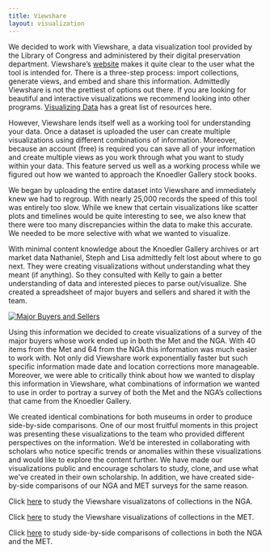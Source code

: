 ```yaml
---
title: Viewshare
layout: visualization
---
```

We decided to work with Viewshare, a data visualization tool provided by the Library of Congress and administered by their digital preservation department. Viewshare’s [website](http://viewshare.org/) makes it quite clear to the user what the tool is intended for. There is a three-step process: import collections, generate views, and embed and share this information. Admittedly Viewshare is not the prettiest of options out there. If you are looking for beautiful and interactive visualizations we recommend looking into other programs. [Visualizing Data](http://www.visualisingdata.com/index.php/resources) has a great list of resources here.

However, Viewshare lends itself well as a working tool for understanding your data. Once a dataset is uploaded the user can create multiple visualizations using different combinations of information. Moreover, because an account (free) is required you can save all of your information and create multiple views as you work through what you want to study within your data. This feature served us well as a working process while we figured out how we wanted to approach the Knoedler Gallery stock books.

We began by uploading the entire dataset into Viewshare and immediately knew we had to regroup. With nearly 25,000 records the speed of this tool was entirely too slow. While we knew that certain visualizations like scatter plots and timelines would be quite interesting to see, we also knew that there were too many discrepancies within the data to make this accurate. We needed to be more selective with what we wanted to visualize.

With minimal content knowledge about the Knoedler Gallery archives or art market data Nathaniel, Steph and Lisa admittedly felt lost about where to go next. They were creating visualizations without understanding what they meant (if anything). So they consulted with Kelly to gain a better understanding of data and interested pieces to parse out/visualize. She created a spreadsheet of major buyers and sellers and shared it with the team.

[![Major Buyers and Sellers](http://i.imgur.com/93NOVV7.jpg "Major Buyers and Sellers")](https://docs.google.com/spreadsheets/d/1mXnPIZwybldyR1oZE0268uCzUZOdBoFFl3HJ0wRnaAs/edit?usp=sharing)

Using this information we decided to create visualizations of a survey of the major buyers whose work ended up in both the Met and the NGA. With 40 items from the Met and 64 from the NGA this information was much easier to work with. Not only did Viewshare work exponentially faster but such specific information made date and location corrections more manageable. Moreover, we were able to critically think about how we wanted to display this information in Viewshare, what combinations of information we wanted to use in order to portray a survey of both the Met and the NGA’s collections that came from the Knoedler Gallery.

We created identical combinations for both museums in order to produce side-by-side comparisons. One of our most fruitful moments in this project was presenting these visualizations to the team who provided different perspectives on the information. We’d be interested in collaborating with scholars who notice specific trends or anomalies within these visualizations and would like to explore the content further. We have made our visualizations public and encourage scholars to study, clone, and use what we've created in their own scholarship.  In addition, we have created side-by-side comparisons of our NGA and MET surveys for the same reason. 

Click [here](http://viewshare.org/share/aab8cc4a-9416-4019-8ff7-c31456159cfb/) to study the Viewshare visualizatons of collections in the NGA. 

Click [here](http://viewshare.org/share/9570fa82-d791-47b3-8370-210fbaf2997a/) to study the Viewshare visualizations of collections in the MET.

Click [here](https://drive.google.com/open?id=0B0alWjPbicDTflRqRmVhbUxRTjNNNUVMU28wMzhSWmViTWFCOUpIZzJBZWJ2b0dvV3laRFk&authuser=0) to study side-by-side comparisons of collections in both the NGA and the MET. 